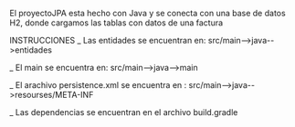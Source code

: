 El proyectoJPA esta hecho con Java y se conecta con una base de datos H2, donde cargamos las tablas con datos de una factura


INSTRUCCIONES
_ Las entidades se encuentran en: src/main-->java-->entidades

_ El main se encuentra en: src/main-->java-->main

_ El arachivo persistence.xml se encuentra en : src/main-->java-->resourses/META-INF

_ Las dependencias se encuentran en el archivo build.gradle
